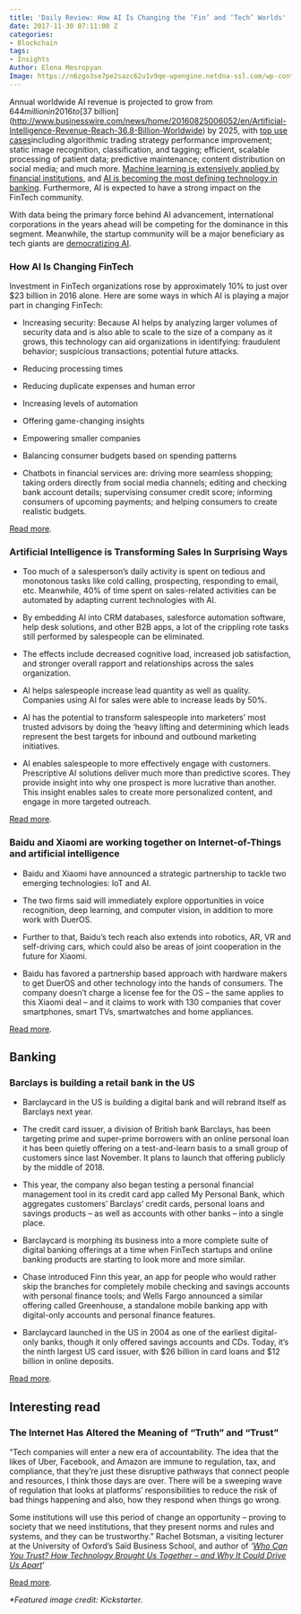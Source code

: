 ```yaml
---
title: 'Daily Review: How AI Is Changing the ‘Fin’ and ‘Tech’ Worlds'
date: 2017-11-30 07:11:00 Z
categories:
- Blockchain
tags:
- Insights
Author: Elena Mesropyan
Image: https://n6zgo3se7pe2sazc62u1v9qe-wpengine.netdna-ssl.com/wp-content/uploads/2017/11/fa1-400x220.png
---
```


Annual worldwide AI revenue is projected to grow from $644 million in 2016 to [$37 billion](http://www.businesswire.com/news/home/20160825006052/en/Artificial-Intelligence-Revenue-Reach-36.8-Billion-Worldwide) by 2025, with [top use cases](https://www.top500.org/news/market-for-artificial-intelligence-projected-to-hit-36-billion-by-2025/)including algorithmic trading strategy performance improvement; static image recognition, classification, and tagging; efficient, scalable processing of patient data; predictive maintenance; content distribution on social media; and much more. [Machine learning is extensively applied by financial institutions](https://letstalkpayments.com/how-banks-regulators-are-applying-machine-learning/), and [AI is becoming the most defining technology in banking](https://letstalkpayments.com/ai-most-defining-technology-banking-industry/). Furthermore, AI is expected to have a strong impact on the FinTech community.

With data being the primary force behind AI advancement, international corporations in the years ahead will be competing for the dominance in this segment. Meanwhile, the startup community will be a major beneficiary as tech giants are [democratizing AI](https://letstalkpayments.com/democratization-of-advanced-technologies-building-ai-that-can-build-ai/).

### **How AI Is Changing FinTech**

Investment in FinTech organizations rose by approximately 10% to just over $23 billion in 2016 alone. Here are some ways in which AI is playing a major part in changing FinTech:

* Increasing security: Because AI helps by analyzing larger volumes of security data and is also able to scale to the size of a company as it grows, this technology can aid organizations in identifying: fraudulent behavior; suspicious transactions; potential future attacks.

* Reducing processing times

* Reducing duplicate expenses and human error

* Increasing levels of automation

* Offering game-changing insights

* Empowering smaller companies

* Balancing consumer budgets based on spending patterns

* Chatbots in financial services are: driving more seamless shopping; taking orders directly from social media channels; editing and checking bank account details; supervising consumer credit score; informing consumers of upcoming payments; and helping consumers to create realistic budgets.

[Read more](https://www.huffingtonpost.com/entry/how-ai-is-changing-fintech_us_5a1c4e9ce4b0e580b35371e0).

### **Artificial Intelligence is Transforming Sales In Surprising Ways**

* Too much of a salesperson’s daily activity is spent on tedious and monotonous tasks like cold calling, prospecting, responding to email, etc. Meanwhile, 40% of time spent on sales-related activities can be automated by adapting current technologies with AI.

* By embedding AI into CRM databases, salesforce automation software, help desk solutions, and other B2B apps, a lot of the crippling rote tasks still performed by salespeople can be eliminated.

* The effects include decreased cognitive load, increased job satisfaction, and stronger overall rapport and relationships across the sales organization.

* AI helps salespeople increase lead quantity as well as quality. Companies using AI for sales were able to increase leads by 50%.

* AI has the potential to transform salespeople into marketers’ most trusted advisors by doing the ‘heavy lifting and determining which leads represent the best targets for inbound and outbound marketing initiatives.

* AI enables salespeople to more effectively engage with customers. Prescriptive AI solutions deliver much more than predictive scores. They provide insight into why one prospect is more lucrative than another. This insight enables sales to create more personalized content, and engage in more targeted outreach.

[Read more](https://www.forbes.com/sites/falonfatemi/2017/11/28/artificial-intelligence-is-transforming-sales-in-ways-you-havent-thought-of/#7617030023a4).

### **Baidu and Xiaomi are working together on Internet-of-Things and artificial intelligence**

* Baidu and Xiaomi have announced a strategic partnership to tackle two emerging technologies: IoT and AI.

* The two firms said will immediately explore opportunities in voice recognition, deep learning, and computer vision, in addition to more work with DuerOS.

* Further to that, Baidu’s tech reach also extends into robotics, AR, VR and self-driving cars, which could also be areas of joint cooperation in the future for Xiaomi.

* Baidu has favored a partnership based approach with hardware makers to get DuerOS and other technology into the hands of consumers. The company doesn’t charge a license fee for the OS – the same applies to this Xiaomi deal – and it claims to work with 130 companies that cover smartphones, smart TVs, smartwatches and home appliances.

[Read more](https://techcrunch.com/2017/11/27/xiaomi-baidu-iot-ai/).

## **Banking**

### **Barclays is building a retail bank in the US**

* Barclaycard in the US is building a digital bank and will rebrand itself as Barclays next year.

* The credit card issuer, a division of British bank Barclays, has been targeting prime and super-prime borrowers with an online personal loan it has been quietly offering on a test-and-learn basis to a small group of customers since last November. It plans to launch that offering publicly by the middle of 2018.

* This year, the company also began testing a personal financial management tool in its credit card app called My Personal Bank, which aggregates customers’ Barclays’ credit cards, personal loans and savings products – as well as accounts with other banks – into a single place.

* Barclaycard is morphing its business into a more complete suite of digital banking offerings at a time when FinTech startups and online banking products are starting to look more and more similar.

* Chase introduced Finn this year, an app for people who would rather skip the branches for completely mobile checking and savings accounts with personal finance tools; and Wells Fargo announced a similar offering called Greenhouse, a standalone mobile banking app with digital-only accounts and personal finance features.

* Barclaycard launched in the US in 2004 as one of the earliest digital-only banks, though it only offered savings accounts and CDs. Today, it’s the ninth largest US card issuer, with $26 billion in card loans and $12 billion in online deposits.

[Read more](http://www.tearsheet.co/data/barclays-is-building-a-retail-bank-in-the-us?utm_source=digiday.com&utm_medium=referral&utm_campaign=digidaydis&utm_content=macheel-barclays-is-building-a-retail-bank-in-the-us).

## **Interesting read**

### **The Internet Has Altered the Meaning of “Truth” and “Trust”**

“Tech companies will enter a new era of accountability. The idea that the likes of Uber, Facebook, and Amazon are immune to regulation, tax, and compliance, that they’re just these disruptive pathways that connect people and resources, I think those days are over. There will be a sweeping wave of regulation that looks at platforms’ responsibilities to reduce the risk of bad things happening and also, how they respond when things go wrong.

Some institutions will use this period of change an opportunity – proving to society that we need institutions, that they present norms and rules and systems, and they can be trustworthy.” Rachel Botsman, a visiting lecturer at the University of Oxford’s Saïd Business School, and author of *‘[Who Can You Trust? How Technology Brought Us Together – and Why It Could Drive Us Apart](https://www.amazon.com/Who-Can-You-Trust-Technology/dp/1541773675)‘*

[Read more](https://futurism.com/who-can-you-trust/).

*\*Featured image credit: Kickstarter.*

